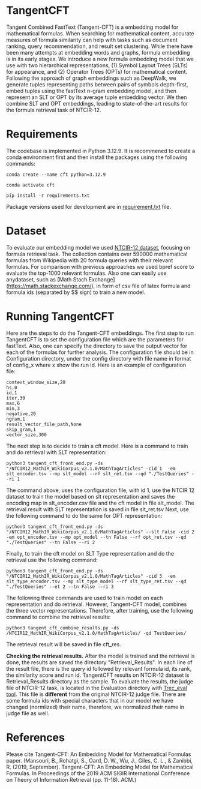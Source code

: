 # TangentCFT
Tangent Combined FastText (Tangent-CFT) is a embedding model for mathematical formulas. When searching for mathematical content, accurate measures of formula similarity can help with tasks such as document ranking, query recommendation, and result set clustering. While there have been many attempts at embedding words and graphs, formula embedding is in its early stages. 
We introduce a new formula embedding model that we use with two hierarchical representations, (1) Symbol Layout Trees (SLTs) for appearance, and (2) Operator Trees (OPTs) for mathematical content. Following the approach of graph embeddings such as DeepWalk, we generate tuples representing paths between pairs of symbols depth-first, embed tuples using the fastText n-gram embedding model, and then represent an SLT or OPT by its average tuple embedding vector. We then combine SLT and OPT embeddings, leading to state-of-the-art results for the formula retrieval task of NTCIR-12.

# Requirements
The codebase is implemented in Python 3.12.9. It is recommened to create a conda environment first and then install the packages using the following commands:
```buildoutcfg
conda create --name cft python=3.12.9
``` 

```
conda activate cft
```

```
pip install -r requirements.txt
```
 
 Package versions used for development are in [requirement.txt](https://github.com/BehroozMansouri/TangentCFT/blob/master/requirements.txt) file.

# Dataset
To evaluate our embedding model we used [NTCIR-12 dataset](https://www.cs.rit.edu/~rlaz/NTCIR-12_MathIR_Wikipedia_Corpus.zip), focusing on formula retrieval task. The collection contains over 590000 mathematical formulas from Wikipedia with 20 formula queries with their relevant formulas. For comparison with previous approaches we used bpref score to evaluate the top-1000 relevant formulas. 
Also one can easily use anydataset, such as [Math Stach Exchange] (https://math.stackexchange.com/), in form of csv file of latex formula and formula ids (separated by $$ sign) to train a new model. 

# Running TangentCFT
Here are the steps to do the Tangent-CFT embeddings. 
The first step to run TangentCFT is to set the configuration file which are the parameters for fastText. Also, one can specify the directory to save the output vector for each of the formulas for further analysis. The configuration file should be in Configuration directory, under the config directory with file name in format of config_x where x show the run id. Here is an example of configuration file:
```
context_window_size,20
hs,0
id,1
iter,30
max,6
min,3
negative,20
ngram,1
result_vector_file_path,None
skip_gram,1
vector_size,300

```
The next step is to decide to train a cft model. Here is a command to train and do retrieval with SLT representation:
```
python3 tangent_cft_front_end.py -ds "/NTCIR12_MathIR_WikiCorpus_v2.1.0/MathTagArticles" -cid 1  -em slt_encoder.tsv --mp slt_model --rf slt_ret.tsv --qd "./TestQueries" --ri 1
```
The command above, uses the configuration file, with id 1, use the NTCIR 12 dataset to train the model based on slt representation and saves the encoding map in slt_encoder.csv file and the cft model in file slt_model. The retrieval result with SLT representation is saved in file slt_ret.tsv 
Next, use the following command to do the same for OPT representation:
```
python3 tangent_cft_front_end.py -ds "/NTCIR12_MathIR_WikiCorpus_v2.1.0/MathTagArticles" --slt False -cid 2  -em opt_encoder.tsv --mp opt_model --tn False --rf opt_ret.tsv --qd "./TestQueries" --tn False --ri 2
```
Finally, to train the cft model on SLT Type representation and do the retrieval use the following command:
```
python3 tangent_cft_front_end.py -ds "/NTCIR12_MathIR_WikiCorpus_v2.1.0/MathTagArticles" -cid 3  -em slt_type_encoder.tsv --mp slt_type_model --rf slt_type_ret.tsv --qd "./TestQueries" --et 2 --tn False --ri 3  
```

The following three commands are used to train model on each representation and do retrieval. However, Tangent-CFT model, combines the three vector representations. Therefore, after training, use the following command to combine the retrieval results:
```
python3 tangent_cft_combine_results.py -ds /NTCIR12_MathIR_WikiCorpus_v2.1.0/MathTagArticles/ -qd TestQueries/
```
The retrieval result will be saved in file cft_res.

**Checking the retrieval results.** After the model is trained and the retrieval is done, the results are saved the directory "Retrieval_Results". In each line of the result file, there is the query id followed by relevant formula id, its rank, the similarity score and run id. TangentCFT results on NTCIR-12 dataset is Retrieval_Results directory as the sample. To evaluate the results, the judge file of NTCIR-12 task, is located in the Evaluation directory with [Trec_eval tool](https://trec.nist.gov/trec_eval/). This file is **different** from the original NTCIR-12 judge file. There are some formula ids with special characters that in our model we have changed (normlized) their name, therefore, we normalized their name in judge file as well.


# References
Please cite Tangent-CFT: An Embedding Model for Mathematical Formulas paper. (Mansouri, B., Rohatgi, S., Oard, D. W., Wu, J., Giles, C. L., & Zanibbi, R. (2019, September). Tangent-CFT: An Embedding Model for Mathematical Formulas. In Proceedings of the 2019 ACM SIGIR International Conference on Theory of Information Retrieval (pp. 11-18). ACM.)
